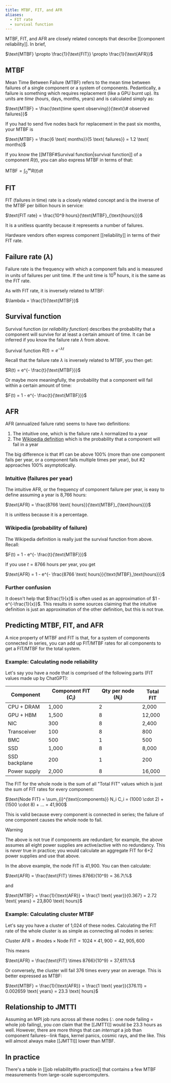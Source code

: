 ```yaml
---
title: MTBF, FIT, and AFR
aliases:
  - FIT rate
  - survival function
---
```

MTBF, FIT, and AFR are closely related concepts that describe [[component reliability]]. In brief,

$\text{MTBF} \propto \frac{1}{\text{FIT}} \propto \frac{1}{\text{AFR}}$

## MTBF

Mean Time Between Failure (MTBF) refers to the mean time between failures of a single component or a system of components. Pedantically, a failure is something which requires replacement (like a GPU burnt up). Its units are _time_ (hours, days, months, years) and is calculated simply as:

$\text{MTBF} = \frac{\text{time spent observing}}{\text{\# observed failures}}$

If you had to send five nodes back for replacement in the past six months, your MTBF is

$\text{MTBF} = \frac{6 \text{ months}}{5 \text{ failures}} = 1.2 \text{ months}$

If you know the [[MTBF#Survival function|survival function]] of a component $R(t)$, you can also express MTBF in terms of that:

$\text{MTBF} = \int_0^{\infty} R(t) dt$

## FIT

FIT (failures in time) rate is a closely related concept and is the inverse of the MTBF per billion hours in service:

$\text{FIT rate} = \frac{10^9 hours}{\text{MTBF}_{\text{hours}}}$

It is a unitless quantity because it represents a number of failures.

Hardware vendors often express component [[reliability]] in terms of their FIT rate.

## Failure rate ($\lambda$)

Failure rate is the frequency with which a component fails and is measured in units of failures per unit time. If the unit time is $10^9$ hours, it is the same as the FIT rate.

As with FIT rate, it is inversely related to MTBF:

$\lambda = \frac{1}{\text{MTBF}}$

## Survival function

Survival function (or _reliability function_) describes the probability that a component will survive for at least a certain amount of time. It can be inferred if you know the failure rate $\lambda$ from above.

Survival function $R(t) = e^{- \lambda t}$

Recall that the failure rate $\lambda$ is inversely related to MTBF, you then get:

$R(t) = e^{- \frac{t}{\text{MTBF}}}$

Or maybe more meaningfully, the probability that a component will fail within a certain amount of time:

$F(t) = 1 - e^{- \frac{t}{\text{MTBF}}}$

## AFR

AFR (annualized failure rate) seems to have two definitions:

1. The intuitive one, which is the failure rate $\lambda$ normalized to a year
2. The [Wikipedia definition](https://en.wikipedia.org/wiki/Annualized_failure_rate) which is the probability that a component will fail in a year

The big difference is that #1 can be above 100% (more than one component fails per year, or a component fails multiple times per year), but #2 approaches 100% asymptotically.

### Intuitive (failures per year)

The intuitive AFR, or the frequency of component failure per year, is easy to define assuming a year is 8,766 hours:

$\text{AFR} = \frac{8766 \text{ hours}}{\text{MTBF}_{\text{hours}}}$

It is unitless because it is a percentage.

### Wikipedia (probability of failure)

The Wikipedia definition is really just the survival function from above. Recall:

$F(t) = 1 - e^{- \frac{t}{\text{MTBF}}}$

If you use $t = 8766$ hours per year, you get

$\text{AFR} = 1 - e^{- \frac{8766 \text{ hours}}{\text{MTBF}_\text{hours}}}$

### Further confusion

It doesn't help that $\frac{1}{x}$ is often used as an approximation of $1 - e^{-\frac{1}{x}}$. This results in some sources claiming that the intuitive definition is just an approximation of the other definition, but this is not true.

## Predicting MTBF, FIT, and AFR

A nice property of MTBF and FIT is that, for a system of components connected in series, you can add up FIT/MTBF rates for all components to get a FIT/MTBF for the total system.

### Example: Calculating node reliability

Let's say you have a node that is comprised of the following parts (FIT values made up by ChatGPT):

| Component     | Component FIT ($C_i$) | Qty per node ($N_i$) | Total FIT |
| ------------- | --------------------- | -------------------- | --------- |
| CPU + DRAM    | 1,000                 | 2                    | 2,000     |
| GPU + HBM     | 1,500                 | 8                    | 12,000    |
| NIC           | 300                   | 8                    | 2,400     |
| Transceiver   | 100                   | 8                    | 800       |
| BMC           | 500                   | 1                    | 500       |
| SSD           | 1,000                 | 8                    | 8,000     |
| SSD backplane | 200                   | 1                    | 200       |
| Power supply  | 2,000                 | 8                    | 16,000    |

The FIT for the whole node is the sum of all "Total FIT" values which is just the sum of FIT rates for every component:

$\text{Node FIT} = \sum_{i}^{\text{components}} N_i C_i = (1000 \cdot 2) + (1500 \cdot 8) + ... = 41,900$

This is valid because every component is connected in series; the failure of one component causes the whole node to fail.

> [!warning] 
> The above is not true if components are redundant; for example, the above assumes all eight power supplies are active/active with no redundancy. This is _never_ true in practice; you would calculate an aggregate FIT for 6+2 power supplies and use that above.

In the above example, the node FIT is 41,900. You can then calculate:

$\text{AFR} = \frac{\text{FIT} \times 8766}{10^9} = 36.7\%$

and

$\text{MTBF} = \frac{1}{\text{AFR}} = \frac{1 \text{ year}}{0.367} = 2.72 \text{ years} = 23,800 \text{ hours}$

### Example: Calculating cluster MTBF

Let's say you have a cluster of 1,024 of these nodes. Calculating the FIT rate of the whole cluster is as simple as connecting all nodes in series:

$\text{Cluster AFR} = \text{\# nodes} \times \text{Node FIT} = 1024 \times 41,900 = 42,905,600$

This means

$\text{AFR} = \frac{\text{FIT} \times 8766}{10^9} = 37,611\%$

Or conversely, the cluster will fail 376 times every year on average. This is better expressed as MTBF:

$\text{MTBF} = \frac{1}{\text{AFR}} = \frac{1 \text{ year}}{376.11} = 0.002659 \text{ years} = 23.3 \text{ hours}$

## Relationship to JMTTI

Assuming an MPI job runs across all these nodes ($\therefore$ one node failing = whole job failing), you _can_ claim that the [[JMTTI]] would be 23.3 hours as well. However, there are more things that can _interrupt_ a job than component failures--link flaps, kernel panics, cosmic rays, and the like. This will almost always make [[JMTTI]] lower than MTBF.

## In practice

There's a table in [[job reliability#In practice]] that contains a few MTBF measurements from large-scale supercomputers.